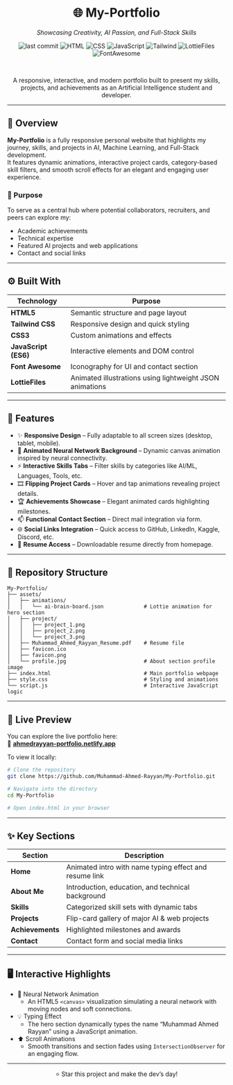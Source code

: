 <div align="center">

# 🌐 My-Portfolio  
*Showcasing Creativity, AI Passion, and Full-Stack Skills*

![last commit](https://img.shields.io/github/last-commit/Muhammad-Ahmed-Rayyan/My-Portfolio)
![HTML](https://img.shields.io/badge/HTML5-orange?logo=html5&logoColor=white)
![CSS](https://img.shields.io/badge/CSS3-blue?logo=css3&logoColor=white)
![JavaScript](https://img.shields.io/badge/JavaScript-yellow?logo=javascript&logoColor=black)
![Tailwind](https://img.shields.io/badge/TailwindCSS-38B2AC?logo=tailwindcss&logoColor=white)
![LottieFiles](https://img.shields.io/badge/LottieFiles-00C4CC?logo=lottiefiles&logoColor=white)
![FontAwesome](https://img.shields.io/badge/FontAwesome-339AF0?logo=fontawesome&logoColor=white)

<br>

A responsive, interactive, and modern portfolio built to present my skills, projects, and achievements as an Artificial Intelligence student and developer.

</div>

---

## 🧠 Overview

**My-Portfolio** is a fully responsive personal website that highlights my journey, skills, and projects in AI, Machine Learning, and Full-Stack development.  
It features dynamic animations, interactive project cards, category-based skill filters, and smooth scroll effects for an elegant and engaging user experience.

### 🎯 Purpose

To serve as a central hub where potential collaborators, recruiters, and peers can explore my:
- Academic achievements
- Technical expertise
- Featured AI projects and web applications
- Contact and social links

---

## ⚙️ Built With

| Technology | Purpose |
|-------------|----------|
| **HTML5** | Semantic structure and page layout |
| **Tailwind CSS** | Responsive design and quick styling |
| **CSS3** | Custom animations and effects |
| **JavaScript (ES6)** | Interactive elements and DOM control |
| **Font Awesome** | Iconography for UI and contact section |
| **LottieFiles** | Animated illustrations using lightweight JSON animations |

---

## 🧩 Features

- ✨ **Responsive Design** – Fully adaptable to all screen sizes (desktop, tablet, mobile).  
- 🧠 **Animated Neural Network Background** – Dynamic canvas animation inspired by neural connectivity.  
- ⚡ **Interactive Skills Tabs** – Filter skills by categories like AI/ML, Languages, Tools, etc.  
- 🎞️ **Flipping Project Cards** – Hover and tap animations revealing project details.  
- 🏆 **Achievements Showcase** – Elegant animated cards highlighting milestones.  
- 📫 **Functional Contact Section** – Direct mail integration via form.  
- 🌐 **Social Links Integration** – Quick access to GitHub, LinkedIn, Kaggle, Discord, etc.  
- 💼 **Resume Access** – Downloadable resume directly from homepage.

---

## 📂 Repository Structure

```
My-Portfolio/
├── assets/
│   ├── animations/
│   │   └── ai-brain-board.json             # Lottie animation for hero section
│   ├── project/
│   │   ├── project_1.png
│   │   ├── project_2.png
│   │   └── project_3.png
│   ├── Muhammad_Ahmed_Rayyan_Resume.pdf    # Resume file
│   ├── favicon.ico
│   ├── favicon.png
│   └── profile.jpg                         # About section profile image
├── index.html                              # Main portfolio webpage
├── style.css                               # Styling and animations
└── script.js                               # Interactive JavaScript logic
```

---

## 🚀 Live Preview

You can explore the live portfolio here:  
🔗 **[ahmedrayyan-portfolio.netlify.app](https://ahmedrayyan-portfolio.netlify.app/)**

To view it locally:

```bash
# Clone the repository
git clone https://github.com/Muhammad-Ahmed-Rayyan/My-Portfolio.git

# Navigate into the directory
cd My-Portfolio

# Open index.html in your browser
```

---

## ✨ Key Sections

| Section | Description |
|----------|-------------|
| **Home** | Animated intro with name typing effect and resume link |
| **About Me** | Introduction, education, and technical background |
| **Skills** | Categorized skill sets with dynamic tabs |
| **Projects** | Flip-card gallery of major AI & web projects |
| **Achievements** | Highlighted milestones and awards |
| **Contact** | Contact form and social media links |

---

## 🖥️ Interactive Highlights

- 🧠 Neural Network Animation
    - An HTML5 `<canvas>` visualization simulating a neural network with moving nodes and soft connections.
- 💡 Typing Effect  
    - The hero section dynamically types the name “Muhammad Ahmed Rayyan” using a JavaScript animation.
- ⬆️ Scroll Animations  
    - Smooth transitions and section fades using `IntersectionObserver` for an engaging flow.

---


<div align="center">
⭐ Star this project and make the dev’s day!
</div>
